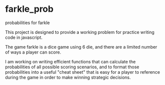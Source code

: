 # farkle_prob
probabilities for farkle

This project is designed to provide a working problem for practice writing code in javascript.

The game farkle is a dice game using 6 die, and there are a limited number of ways a player can score.

I am working on writing efficient functions that can calculate the probabilities of all possible scoring scenarios,
and to format those probabilities into a useful "cheat sheet" that is easy for a player to reference during the game in order to make
winning strategic decisions. 

